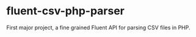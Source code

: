 # fluent-csv-php-parser
First major project, a fine grained Fluent API for parsing CSV files in PHP.
